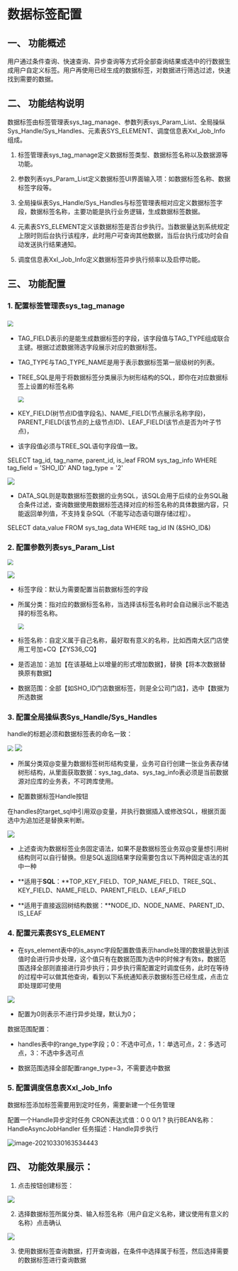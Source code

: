 # 数据标签配置

## 一、 功能概述

用户通过条件查询、快速查询、异步查询等方式将全部查询结果或选中的行数据生成用户自定义标签。用户再使用已经生成的数据标签，对数据进行筛选过滤，快速找到需要的数据。

## 二、 功能结构说明

数据标签由标签管理表sys_tag_manage、参数列表sys_Param_List、全局操纵Sys_Handle/Sys_Handles、元素表SYS_ELEMENT、调度信息表Xxl_Job_Info组成。

1. 标签管理表sys_tag_manage定义数据标签类型、数据标签名称以及数据源等功能。

2. 参数列表sys_Param_List定义数据标签UI界面输入项：如数据标签名称、数据标签字段等。

3. 全局操纵表Sys_Handle/Sys_Handles与标签管理表相对应定义数据标签字段，数据标签名称，主要功能是执行业务逻辑，生成数据标签数据。

4. 元素表SYS_ELEMENT定义该数据标签是否台步执行。当数据量达到系统规定上限时则后台执行该程序，此时用户可查询其他数据，当后台执行成功时会自动发送执行结果通知。

5. 调度信息表Xxl_Job_Info定义数据标签异步执行频率以及启停功能。

## 三、 功能配置

### 1.   **配置**标签管理表sys_tag_manage    

###  <img src="sanfu.jxmlxg.com\gitbook\images\006.png" style="zoom:80%;" />                    

- TAG_FIELD表示的是能生成数据标签的字段，该字段值与TAG_TYPE组成联合主键。根据过滤数据筛选字段展示对应的数据标签。

- TAG_TYPE与TAG_TYPE_NAME是用于表示数据标签第一层级树的列表。

- TREE_SQL是用于将数据标签分类展示为树形结构的SQL，即你在对应数据标签上设置的标签名称

  <img src="sanfu.jxmlxg.com\gitbook\images\009.png" style="zoom:80%;" />

- KEY_FIELD(树节点ID值字段名)、NAME_FIELD(节点展示名称字段)，PARENT_FIELD(该节点的上级节点ID)、LEAF_FIELD(该节点是否为叶子节点)，

- 该字段值必须与TREE_SQL语句字段值一致。

SELECT tag_id, tag_name, parent_id, is_leaf FROM sys_tag_info WHERE tag_field = 'SHO_ID' AND tag_type = '2'

![](sanfu.jxmlxg.com\gitbook\images\008.png)

- DATA_SQL则是取数据标签数据的业务SQL，该SQL会用于后续的业务SQL融合条件过滤，查询数据使用数据标签选择对应的标签名称的具体数据内容，只能返回单列值，不支持复杂SQL（不能写动态语句跟存储过程）。

SELECT data_value FROM sys_tag_data WHERE tag_id IN (&SHO_ID&)

### 2.   **配置**参数列表sys_Param_List

<img src="sanfu.jxmlxg.com\gitbook\images\009.png" style="zoom:80%;" />

![](sanfu.jxmlxg.com\gitbook\images\010.png)

- 标签字段：默认为需要配置当前数据标签的字段

- 所属分类：指对应的数据标签名称，当选择该标签名称时会自动展示出不能选择的标签名称。

  <img src="sanfu.jxmlxg.com\gitbook\images\011.png" style="zoom:80%;" />

- 标签名称：自定义属于自己名称，最好取有意义的名称，比如西南大区门店使用工号加+CQ【ZYS36_CQ】

- 是否追加：追加【在该基础上以增量的形式增加数据】，替换【将本次数据替换原有数据】

- 数据范围：全部【如SHO_ID门店数据标签，则是全公司门店】，选中【数据为所选数据

### 3.     配置全局操纵表Sys_Handle/Sys_Handles

handle的标题必须和数据标签表的命名一致：

<img src="sanfu.jxmlxg.com\gitbook\images\012.png" style="zoom:80%;" />

<img src="sanfu.jxmlxg.com\gitbook\images\013.png"  />

- 所属分类双\@变量为数据标签树形结构变量，业务可自行创建一张业务表存储树形结构，从里面获取数据：sys_tag_data、sys_tag_info表必须是当前数据源对应库的业务表，不可跨库使用。

- 配置数据标签Handle按钮

在handles的target_sql中引用双\@变量，并执行数据插入或修改SQL，根据页面选中为追加还是替换来判断。

 ![](sanfu.jxmlxg.com\gitbook\images\014.png)

- 上述查询为数据标签业务固定语法，如果不是数据标签业务双\@变量想引用树结构则可以自行替换。但是SQL返回结果字段需要包含以下两种固定语法的其中一种

- **适用于****SQL****：**TOP_KEY_FIELD、TOP_NAME_FIELD、TREE_SQL、KEY_FIELD、NAME_FIELD、PARENT_FIELD、LEAF_FIELD

- **适用于直接返回树结构数据：**NODE_ID、NODE_NAME、PARENT_ID、IS_LEAF

 

### 4.     配置元素表SYS_ELEMENT

- 在sys_element表中的is_async字段配置数值表示handle处理的数据量达到该值时会进行异步处理，这个值只有在数据范围为选中的时候才有效s，数据范围选择全部则直接进行异步执行；异步执行需配置定时调度任务，此时在等待的过程中可以做其他查询，看到以下系统通知表示数据标签已经生成，点击立即处理即可使用

 ![](sanfu.jxmlxg.com\gitbook\images\015.png)

- 配置为0则表示不进行异步处理，默认为0；

数据范围配置：

- handles表中的range_type字段；0：不选中可点，1：单选可点，2：多选可点，3：不选中多选可点

- 数据范围选择全部配置range_type=3，不需要选中数据

### 5.     配置调度信息表Xxl_Job_Info

数据标签添加标签需要用到定时任务，需要新建一个任务管理

配置一个Handle异步定时任务 CRON表达式值：0 0 0/1 ? 执行BEAN名称：HandleAsyncJobHandler 任务描述：Handle异步执行

 ![image-20210330163534443](sanfu.jxmlxg.com\gitbook\images\018.png)

## 四、 功能效果展示：

1. 点击按钮创建标签：

 ![](sanfu.jxmlxg.com\gitbook\images\016.png)

2. 选择数据标签所属分类、输入标签名称（用户自定义名称，建议使用有意义的名称）点击确认

 ![](sanfu.jxmlxg.com\gitbook\images\017.png)

3. 使用数据标签查询数据，打开查询器，在条件中选择属于标签，然后选择需要的数据标签进行查询数据 